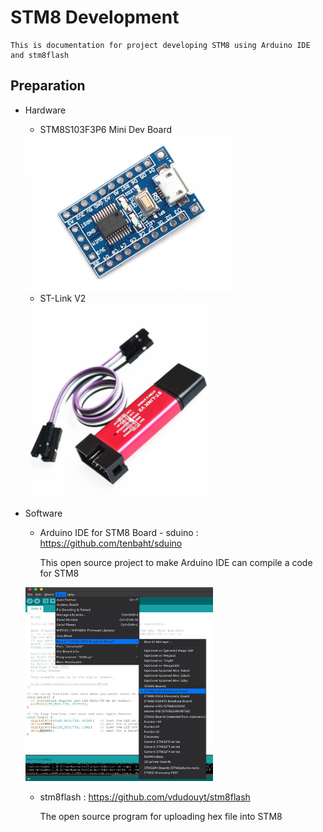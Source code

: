 # STM8 Development

```
This is documentation for project developing STM8 using Arduino IDE and stm8flash
```
## Preparation
* Hardware
  * STM8S103F3P6 Mini Dev Board
  <img src="/Pics/STM8 Minimum System Development Board.JPG" width="333" height="250">
  
  * ST-Link V2
  <img src="/Pics/sta-2.jpg" width="300" height="310">
 
* Software 
  * Arduino IDE for STM8 Board - sduino : https://github.com/tenbaht/sduino
    
    This open source project to make Arduino IDE can compile a code for STM8
  <img src="/Pics/arduino_stm8.png" width="300" height="310">

  * stm8flash : https://github.com/vdudouyt/stm8flash
    
    The open source program for uploading hex file into STM8
